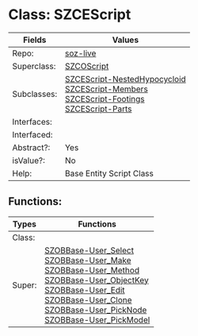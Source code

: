 
# Class:	SZCEScript

| Fields | Values |
| --------- | --------- |
| Repo: | [soz-live](/repos/soz-live.html) |
| Superclass: | [SZCOScript](SZCOScript.html) |
| Subclasses: | [SZCEScript-NestedHypocycloid](SZCEScript-NestedHypocycloid.html) <br> [SZCEScript-Members](SZCEScript-Members.html) <br> [SZCEScript-Footings](SZCEScript-Footings.html) <br> [SZCEScript-Parts](SZCEScript-Parts.html) |
| Interfaces: |  |
| Interfaced: |  |
| Abstract?: | Yes |
| isValue?: | No |
| Help: | Base Entity Script Class |


## Functions:

| Types | Functions |
| --------- | --------- |
| Class: |  |
| Super: | [SZOBBase-User_Select](SZOBBase.html) <br> [SZOBBase-User_Make](SZOBBase.html) <br> [SZOBBase-User_Method](SZOBBase.html) <br> [SZOBBase-User_ObjectKey](SZOBBase.html) <br> [SZOBBase-User_Edit](SZOBBase.html) <br> [SZOBBase-User_Clone](SZOBBase.html) <br> [SZOBBase-User_PickNode](SZOBBase.html) <br> [SZOBBase-User_PickModel](SZOBBase.html) |


